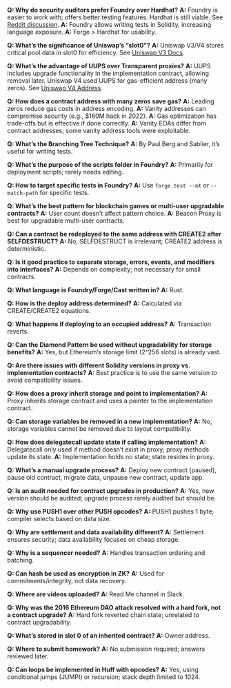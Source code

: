**Q: Why do security auditors prefer Foundry over Hardhat?**
**A:** Foundry is easier to work with; offers better testing features. Hardhat is still viable. See [Reddit discussion](https://www.reddit.com/r/ethdev/comments/13yd95m/foundry_or_hardhat/).
**A:** Foundry allows writing tests in Solidity, increasing language exposure.
**A:** Forge > Hardhat for usability.

**Q: What’s the significance of Uniswap’s “slot0”?**
**A:** Uniswap V3/V4 stores critical pool data in slot0 for efficiency. See [Uniswap V3 Docs](https://docs.uniswap.org/contracts/v3/reference/core/interfaces/pool/IUniswapV3PoolState#slot0).

**Q: What’s the advantage of UUPS over Transparent proxies?**
**A:** UUPS includes upgrade functionality in the implementation contract, allowing removal later. Uniswap V4 used UUPS for gas-efficient address (many zeros). See [Uniswap V4 Address](https://v4-address.uniswap.org/).

**Q: How does a contract address with many zeros save gas?**
**A:** Leading zeros reduce gas costs in address encoding.
**A:** Vanity addresses can compromise security (e.g., $160M hack in 2022).
**A:** Gas optimization has trade-offs but is effective if done correctly.
**A:** Vanity EOAs differ from contract addresses; some vanity address tools were exploitable.

**Q: What’s the Branching Tree Technique?**
**A:** By Paul Berg and Sablier, it’s useful for writing tests.

**Q: What’s the purpose of the scripts folder in Foundry?**
**A:** Primarily for deployment scripts; rarely needs editing.

**Q: How to target specific tests in Foundry?**
**A:** Use `forge test --mt` or `--match-path` for specific tests.

**Q: What’s the best pattern for blockchain games or multi-user upgradable contracts?**
**A:** User count doesn’t affect pattern choice.
**A:** Beacon Proxy is best for upgradable multi-user contracts.

**Q: Can a contract be redeployed to the same address with CREATE2 after SELFDESTRUCT?**
**A:** No, SELFDESTRUCT is irrelevant; CREATE2 address is deterministic.

**Q: Is it good practice to separate storage, errors, events, and modifiers into interfaces?**
**A:** Depends on complexity; not necessary for small contracts.

**Q: What language is Foundry/Forge/Cast written in?**
**A:** Rust.

**Q: How is the deploy address determined?**
**A:** Calculated via CREATE/CREATE2 equations.

**Q: What happens if deploying to an occupied address?**
**A:** Transaction reverts.

**Q: Can the Diamond Pattern be used without upgradability for storage benefits?**
**A:** Yes, but Ethereum’s storage limit (2^256 slots) is already vast.

**Q: Are there issues with different Solidity versions in proxy vs. implementation contracts?**
**A:** Best practice is to use the same version to avoid compatibility issues.

**Q: How does a proxy inherit storage and point to implementation?**
**A:** Proxy inherits storage contract and uses a pointer to the implementation contract.

**Q: Can storage variables be removed in a new implementation?**
**A:** No, storage variables cannot be removed due to layout compatibility.

**Q: How does delegatecall update state if calling implementation?**
**A:** Delegatecall only used if method doesn’t exist in proxy; proxy methods update its state.
**A:** Implementation holds no state; state resides in proxy.

**Q: What’s a manual upgrade process?**
**A:** Deploy new contract (paused), pause old contract, migrate data, unpause new contract, update app.

**Q: Is an audit needed for contract upgrades in production?**
**A:** Yes, new version should be audited; upgrade process rarely audited but should be.

**Q: Why use PUSH1 over other PUSH opcodes?**
**A:** PUSH1 pushes 1 byte; compiler selects based on data size.

**Q: Why are settlement and data availability different?**
**A:** Settlement ensures security; data availability focuses on cheap storage.

**Q: Why is a sequencer needed?**
**A:** Handles transaction ordering and batching.

**Q: Can hash be used as encryption in ZK?**
**A:** Used for commitments/integrity, not data recovery.

**Q: Where are videos uploaded?**
**A:** Read Me channel in Slack.

**Q: Why was the 2016 Ethereum DAO attack resolved with a hard fork, not a contract upgrade?**
**A:** Hard fork reverted chain state; unrelated to contract upgradability.

**Q: What’s stored in slot 0 of an inherited contract?**
**A:** Owner address.

**Q: Where to submit homework?**
**A:** No submission required; answers reviewed later.

**Q: Can loops be implemented in Huff with opcodes?**
**A:** Yes, using conditional jumps (JUMPI) or recursion; stack depth limited to 1024.
